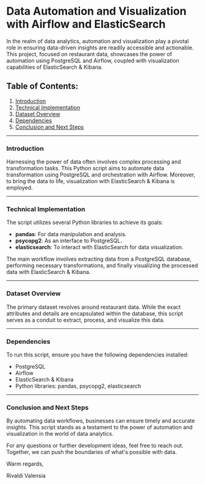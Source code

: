 # Data Automation and Visualization with Airflow and ElasticSearch

In the realm of data analytics, automation and visualization play a pivotal role in ensuring data-driven insights are readily accessible and actionable. This project, focused on restaurant data, showcases the power of automation using PostgreSQL and Airflow, coupled with visualization capabilities of ElasticSearch & Kibana.

## Table of Contents:
1. [Introduction](#introduction)
2. [Technical Implementation](#technical-implementation)
3. [Dataset Overview](#dataset-overview)
4. [Dependencies](#dependencies)
5. [Conclusion and Next Steps](#conclusion-and-next-steps)

---

### Introduction

Harnessing the power of data often involves complex processing and transformation tasks. This Python script aims to automate data transformation using PostgreSQL and orchestration with Airflow. Moreover, to bring the data to life, visualization with ElasticSearch & Kibana is employed.

---

### Technical Implementation

The script utilizes several Python libraries to achieve its goals:

- **pandas**: For data manipulation and analysis.
- **psycopg2**: As an interface to PostgreSQL.
- **elasticsearch**: To interact with ElasticSearch for data visualization.

The main workflow involves extracting data from a PostgreSQL database, performing necessary transformations, and finally visualizing the processed data with ElasticSearch & Kibana.

---

### Dataset Overview

The primary dataset revolves around restaurant data. While the exact attributes and details are encapsulated within the database, this script serves as a conduit to extract, process, and visualize this data.

---

### Dependencies

To run this script, ensure you have the following dependencies installed:

- PostgreSQL
- Airflow
- ElasticSearch & Kibana
- Python libraries: pandas, psycopg2, elasticsearch

---

### Conclusion and Next Steps

By automating data workflows, businesses can ensure timely and accurate insights. This script stands as a testament to the power of automation and visualization in the world of data analytics.

For any questions or further development ideas, feel free to reach out. Together, we can push the boundaries of what's possible with data.

Warm regards,

Rivaldi Valensia
